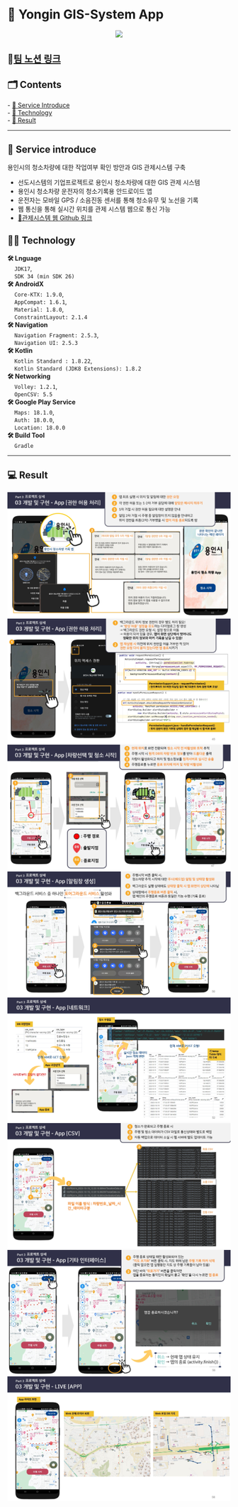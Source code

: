 <h1>🚚 Yongin GIS-System App </h1>
<div align="center">
  <img src="https://github.com/mixpuppy/Yongin-GIS-System-App/blob/main/app/src/main/res/drawable/app_icon.png"/>
</div>
<h2>🌟<a href="https://motley-beach-4e9.notion.site/GIS-34d83db14bfe40f2bded60436ffbfec4?pvs=4">팀 노션 링크</a></h2>

<h2>🗂️ Contents </h2>
-   <a href="#0"> 🔗 Service Introduce </a> <br/>
-   <a href="#1"> 🔗 Technology </a> <br/>
-   <a href="#2"> 🔗 Result </a> <br/>

<hr>
<h2 id="0">
  <b> 📡 Service introduce </b>
</h2>

용인시의 청소차량에 대한 작업여부 확인 방안과 GIS 관제시스템 구축
- 선도시스템의 기업프로젝트로 용인시 청소차량에 대한 GIS 관제 시스템
- 용인시 청소차량 운전자의 청소기록용 안드로이드 앱
- 운전자는 모바일 GPS / 소음진동 센서를 통해 청소유무 및 노선을 기록
- 웹 통신을 통해 실시간 위치를 관제 시스템 웹으로 통신 가능
- <a href="https://github.com/mixpuppy/Yongin-GIS-System-Web">🔗관제시스템 웹 Github 링크</a>

<h2 id="1">
  🧑‍💻 Technology
</h2>

<B>🛠 Lnguage</B> <br/>
&nbsp;&nbsp;&nbsp;&nbsp;`JDK17`, <br/>
&nbsp;&nbsp;&nbsp;&nbsp;`SDK 34 (min SDK 26)` <br/>
<b>🛠 AndroidX</b> <br/>
&nbsp;&nbsp;&nbsp;&nbsp;`Core-KTX: 1.9.0`, <br/>
&nbsp;&nbsp;&nbsp;&nbsp;`AppCompat: 1.6.1`, <br/>
&nbsp;&nbsp;&nbsp;&nbsp;`Material: 1.8.0`, <br/>
&nbsp;&nbsp;&nbsp;&nbsp;`ConstraintLayout: 2.1.4` <br/>
<b>🛠 Navigation</b> <br/>
&nbsp;&nbsp;&nbsp;&nbsp;`Navigation Fragment: 2.5.3`, <br/>
&nbsp;&nbsp;&nbsp;&nbsp;`Navigation UI: 2.5.3` <br/>
<b>🛠 Kotlin</b> <br/>
&nbsp;&nbsp;&nbsp;&nbsp;`Kotlin Standard : 1.8.22`, <br/>
&nbsp;&nbsp;&nbsp;&nbsp;`Kotlin Standard (JDK8 Extensions): 1.8.2` <br/>
<b>🛠 Networking</b> <br/>
&nbsp;&nbsp;&nbsp;&nbsp;`Volley: 1.2.1`, <br/>
&nbsp;&nbsp;&nbsp;&nbsp;`OpenCSV: 5.5` <br/>
<b>🛠 Google Play Service</b> <br/>
&nbsp;&nbsp;&nbsp;&nbsp;`Maps: 18.1.0`, <br/>
&nbsp;&nbsp;&nbsp;&nbsp;`Auth: 18.0.0`, <br/>
&nbsp;&nbsp;&nbsp;&nbsp;`Location: 18.0.0` <br/>
<b>🛠 Build Tool</b> <br/>
&nbsp;&nbsp;&nbsp;&nbsp;`Gradle` <br/>

<hr>
<h2 id="2">
  <b> 💻 Result </b>
</h2>

<div align="center">
  <img src="https://github.com/mixpuppy/Yongin-GIS-System-App/blob/main/app/src/main/res/drawable/readme1.jpg"/>
</div>
<div align="center">
  <img src="https://github.com/mixpuppy/Yongin-GIS-System-App/blob/main/app/src/main/res/drawable/readme2.jpg"/>
</div>
<div align="center">
  <img src="https://github.com/mixpuppy/Yongin-GIS-System-App/blob/main/app/src/main/res/drawable/readme3.jpg"/>
</div>
<div align="center">
  <img src="https://github.com/mixpuppy/Yongin-GIS-System-App/blob/main/app/src/main/res/drawable/readme4.jpg"/>
</div>
<div align="center">
  <img src="https://github.com/mixpuppy/Yongin-GIS-System-App/blob/main/app/src/main/res/drawable/readme5.jpg"/>
</div>
<div align="center">
  <img src="https://github.com/mixpuppy/Yongin-GIS-System-App/blob/main/app/src/main/res/drawable/readme6.jpg"/>
</div>
<div align="center">
  <img src="https://github.com/mixpuppy/Yongin-GIS-System-App/blob/main/app/src/main/res/drawable/readme7.jpg"/>
</div>
<div align="center">
  <img src="https://github.com/mixpuppy/Yongin-GIS-System-App/blob/main/app/src/main/res/drawable/readme8.jpg"/>
</div>



